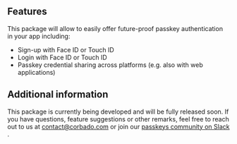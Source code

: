 ## Features

This package will allow to easily offer future-proof passkey authentication in your app including:

- Sign-up with Face ID or Touch ID
- Login with Face ID or Touch ID
- Passkey credential sharing across platforms (e.g. also with web applications)

## Additional information

This package is currently being developed and will be fully released soon. If you have questions,
feature suggestions or other remarks, feel free to reach out
to us at [contact@corbado.com](mailto:contact@corbado.com) or join
our [passkeys community on Slack](https://join.slack.com/t/corbado/shared_invite/zt-1b7867yz8-V~Xr~ngmSGbt7IA~g16ZsQ)
.
